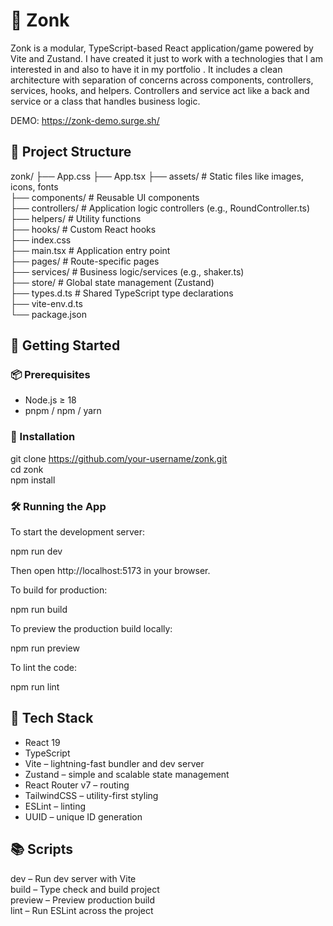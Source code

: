 # 🧩 Zonk

Zonk is a modular, TypeScript-based React application/game powered by Vite and Zustand. I have created it just to work with a technologies that I am interested in and also to have it in my portfolio . It includes a clean architecture with separation of concerns across components, controllers, services, hooks, and helpers. Controllers and service act like a back and service or a class that handles business logic.

DEMO: https://zonk-demo.surge.sh/

## 📁 Project Structure

zonk/
├── App.css
├── App.tsx
├── assets/ # Static files like images, icons, fonts  
├── components/ # Reusable UI components  
├── controllers/ # Application logic controllers (e.g., RoundController.ts)  
├── helpers/ # Utility functions  
├── hooks/ # Custom React hooks  
├── index.css  
├── main.tsx # Application entry point  
├── pages/ # Route-specific pages  
├── services/ # Business logic/services (e.g., shaker.ts)  
├── store/ # Global state management (Zustand)  
├── types.d.ts # Shared TypeScript type declarations  
├── vite-env.d.ts  
└── package.json

## 🚀 Getting Started

### 📦 Prerequisites

- Node.js ≥ 18
- pnpm / npm / yarn

### 🔧 Installation

git clone https://github.com/your-username/zonk.git  
cd zonk  
npm install

### 🛠 Running the App

To start the development server:

npm run dev

Then open http://localhost:5173 in your browser.

To build for production:

npm run build

To preview the production build locally:

npm run preview

To lint the code:

npm run lint

## 🧪 Tech Stack

- React 19
- TypeScript
- Vite – lightning-fast bundler and dev server
- Zustand – simple and scalable state management
- React Router v7 – routing
- TailwindCSS – utility-first styling
- ESLint – linting
- UUID – unique ID generation

## 📚 Scripts

dev – Run dev server with Vite  
build – Type check and build project  
preview – Preview production build  
lint – Run ESLint across the project
